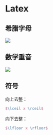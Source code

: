 # Latex 

## 希腊字母

![](https://gitee.com/mostiray/Images_bed/raw/master/blog/Sundry/GreekAlphabetinLatex.png)

## 数学重音

![](https://gitee.com/mostiray/Images_bed/raw/master/blog/Sundry/MathStress.png)

## 符号

向上去整：

```latex
$\lceil x \rceil$
```

向下去整：

```latex
$\lfloor x \rfloor$
```